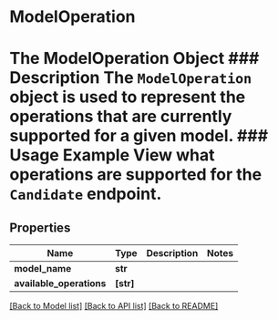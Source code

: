# ModelOperation

# The ModelOperation Object ### Description The `ModelOperation` object is used to represent the operations that are currently supported for a given model.  ### Usage Example View what operations are supported for the `Candidate` endpoint.
## Properties
Name | Type | Description | Notes
------------ | ------------- | ------------- | -------------
**model_name** | **str** |  | 
**available_operations** | **[str]** |  | 

[[Back to Model list]](../README.md#documentation-for-models) [[Back to API list]](../README.md#documentation-for-api-endpoints) [[Back to README]](../README.md)


